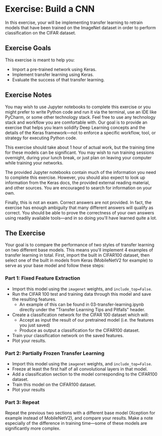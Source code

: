 # Exercise: Build a CNN

In this exercise, your will be implementing transfer learning to retrain models that have been trained on the ImageNet dataset in order to perform classification on the CIFAR dataset.

## Exercise Goals

This exercise is meant to help you:

* Import a pre-trained network using Keras.
* Implement transfer learning using Keras.
* Evaluate the success of that transfer learning.

## Exercise Notes

You may wish to use Jupyter notebooks to complete this exercise or you might prefer to write Python code and run it via the terminal, use an IDE like PyCharm, or some other technology stack. Feel free to use any technology stack and workflow you are comfortable with. Our goal is to provide an exercise that helps you learn solidify Deep Learning concepts and the details of the Keras framework—not to enforce a specific workflow, tool, or strategy for executing Python code.

This exercise should take about 1 hour of actual work, but the training time for these models can be significant. You may wish to run training sessions overnight, during your lunch break, or just plan on leaving your computer while training your networks.

The provided Jupyter notebooks contain much of the information you need to complete this exercise. However, you should also expect to look up information from the Keras docs, the provided external reading material, and other sources. You are encouraged to search for information on your own.

Finally, this is not an exam. Correct answers are not provided. In fact, the exercise has enough ambiguity that many different answers will qualify as correct. You should be able to prove the correctness of your own answers using readily available tools—and in so doing you'll have learned quite a lot.

## The Exercise

Your goal is to compare the performance of two styles of transfer learning on two different base models. This means you'll implement 4 examples of transfer learning in total. First, import the built in CIFAR100 dataset, then select one of the built in models from Keras (MobileNetV2 for example) to serve as your base model and follow these steps:

### Part 1: Fixed Feature Extraction

* Import this model using the `imagenet` weights, and `include_top=False`.
* Run the CIFAR 100 test and training data through this model and save the resulting features.
  * An example of this can be found in 03-transfer-learning.ipynb directly under the "Transfer Learning Tips and Pitfalls" header.
* Create a classification network for the CIFAR 100 dataset which will:
  * Accept as input the result of our pretrained model (i.e. the features you just saved)
  * Produce as output a classification for the CIFAR100 dataset.
* Train your classification network on the saved features.
* Plot your results.

### Part 2: Partially Frozen Transfer Learning

* Import this model using the `imagenet` weights, and `include_top=False`.
* Freeze at least the first half of all convolutional layers in that model.
* Add a classification section to the model corresponding to the CIFAR100 dataset.
* Train this model on the CIFAR100 dataset.
* Plot your results

### Part 3: Repeat

Repeat the previous two sections with a different base model (Xception for example instead of MobileNetV2), and compare your results. Make a note especially of the difference in training time—some of these models are significantly more complex. 
